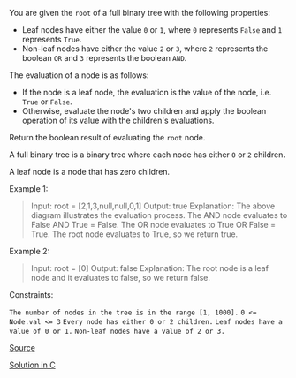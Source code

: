 You are given the `root` of a full binary tree with the following properties:

- Leaf nodes have either the value `0` or `1`, where `0` represents `False` and `1` represents `True`.
- Non-leaf nodes have either the value `2` or `3`, where `2` represents the boolean `OR` and `3` represents the boolean `AND`.

The evaluation of a node is as follows:

- If the node is a leaf node, the evaluation is the value of the node, i.e. `True` or `False`.
- Otherwise, evaluate the node's two children and apply the boolean operation of its value with the children's evaluations.

Return the boolean result of evaluating the `root` node.

A full binary tree is a binary tree where each node has either `0` or `2` children.

A leaf node is a node that has zero children.

 

Example 1:


> Input: root = [2,1,3,null,null,0,1]
> Output: true
> Explanation: The above diagram illustrates the evaluation process.
> The AND node evaluates to False AND True = False.
> The OR node evaluates to True OR False = True.
> The root node evaluates to True, so we return true.

Example 2:

> Input: root = [0]
> Output: false
> Explanation: The root node is a leaf node and it evaluates to false, so we return false.
 

Constraints:

`The number of nodes in the tree is in the range [1, 1000].`
`0 <= Node.val <= 3`
`Every node has either 0 or 2 children.`
`Leaf nodes have a value of 0 or 1.`
`Non-leaf nodes have a value of 2 or 3.`

[Source](https://leetcode.com/problems/evaluate-boolean-binary-tree/)

[Solution in C](02331.c)